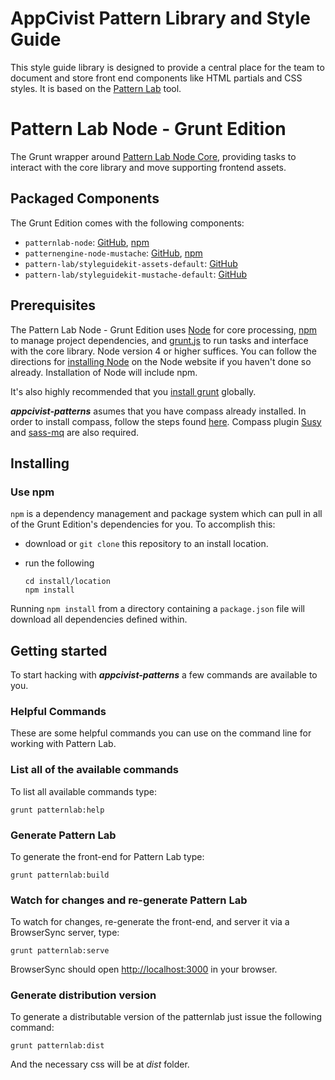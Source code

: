 # AppCivist Pattern Library and Style Guide

This style guide library is designed to provide a central place for the team to document and store front end components like HTML partials and CSS styles. It is based on the [Pattern Lab](https://patternlab.io) tool.

# Pattern Lab Node - Grunt Edition

The Grunt wrapper around [Pattern Lab Node Core](https://github.com/pattern-lab/patternlab-node), providing tasks to interact with the core library and move supporting frontend assets.

## Packaged Components

The Grunt Edition comes with the following components:

* `patternlab-node`: [GitHub](https://github.com/pattern-lab/patternlab-node), [npm](https://www.npmjs.com/package/patternlab-node)
* `patternengine-node-mustache`: [GitHub](https://github.com/pattern-lab/patternengine-node-mustache), [npm](https://www.npmjs.com/package/patternengine-node-mustache)
* `pattern-lab/styleguidekit-assets-default`: [GitHub](https://github.com/pattern-lab/styleguidekit-assets-default)
* `pattern-lab/styleguidekit-mustache-default`: [GitHub](https://github.com/pattern-lab/styleguidekit-mustache-default)

## Prerequisites

The Pattern Lab Node - Grunt Edition uses [Node](https://nodejs.org) for core processing, [npm](https://www.npmjs.com/) to manage project dependencies, and [grunt.js](http://gruntjs.com/) to run tasks and interface with the core library. Node version 4 or higher suffices. You can follow the directions for [installing Node](https://nodejs.org/en/download/) on the Node website if you haven't done so already. Installation of Node will include npm.

It's also highly recommended that you [install grunt](http://gruntjs.com/getting-started) globally.

***appcivist-patterns*** asumes that you have compass already installed. In order to install compass, follow the steps found [here](http://compass-style.org/install/).
Compass plugin [Susy](https://www.safaribooksonline.com/library/view/sass-and-compass/9781849694544/ch05s04.html) 
and [sass-mq](https://github.com/sass-mq/sass-mq) are also required.

## Installing

### Use npm

`npm` is a dependency management and package system which can pull in all of the Grunt Edition's dependencies for you. To accomplish this:

* download or `git clone` this repository to an install location.

* run the following

    ```
    cd install/location
    npm install
    ```

Running `npm install` from a directory containing a `package.json` file will download all dependencies defined within.

## Getting started

To start hacking with ***appcivist-patterns*** a few commands are available to you.

### Helpful Commands

These are some helpful commands you can use on the command line for working with Pattern Lab.

### List all of the available commands

To list all available commands type:

    grunt patternlab:help

### Generate Pattern Lab

To generate the front-end for Pattern Lab type:

    grunt patternlab:build

### Watch for changes and re-generate Pattern Lab

To watch for changes, re-generate the front-end, and server it via a BrowserSync server,  type:

    grunt patternlab:serve

BrowserSync should open [http://localhost:3000](http://localhost:3000) in your browser.

### Generate distribution version

To generate a distributable version of the patternlab just issue the following command:

    grunt patternlab:dist

And the necessary css will be at *dist* folder.